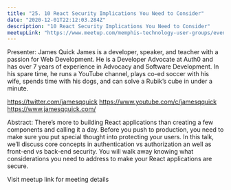 ```yaml
---
title: "25. 10 React Security Implications You Need to Consider"
date: "2020-12-01T22:12:03.284Z"
description: "10 React Security Implications You Need to Consider"
meetupLink: "https://www.meetup.com/memphis-technology-user-groups/events/wvmklrybcqbcb/"
---
```


Presenter: James Quick
James is a developer, speaker, and teacher with a passion for Web Development. He is a Developer Advocate at Auth0 and has over 7 years of experience in Advocacy and Software Development. In his spare time, he runs a YouTube channel, plays co-ed soccer with his wife, spends time with his dogs, and can solve a Rubik’s cube in under a minute.

https://twitter.com/jamesqquick
https://www.youtube.com/c/jamesqquick
https://www.jamesqquick.com/

Abstract:
There’s more to building React applications than creating a few components and calling it a day. Before you push to production, you need to make sure you put special thought into protecting your users. In this talk, we’ll discuss core concepts in authentication vs authorization an well as front-end vs back-end security. You will walk away knowing what considerations you need to address to make your React applications are secure.

Visit meetup link for meeting details